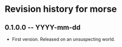 # Revision history for morse

## 0.1.0.0 -- YYYY-mm-dd

* First version. Released on an unsuspecting world.
